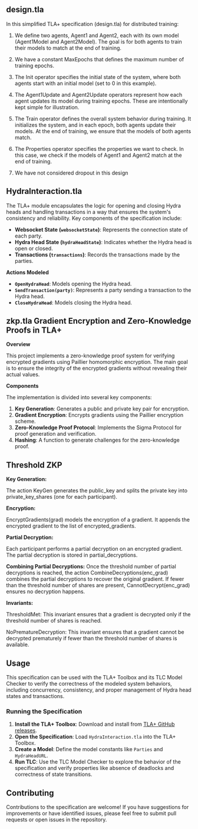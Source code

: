 ## design.tla ##


In this simplified TLA+ specification (design.tla) for distributed training:

1) We define two agents, Agent1 and Agent2, each with its own model (Agent1Model and Agent2Model). The goal is for both agents to train their models to match at the end of training.

2) We have a constant MaxEpochs that defines the maximum number of training epochs.

3) The Init operator specifies the initial state of the system, where both agents start with an initial model (set to 0 in this example).

4) The Agent1Update and Agent2Update operators represent how each agent updates its model during training epochs. These are intentionally kept simple for illustration.

5) The Train operator defines the overall system behavior during training. It initializes the system, and in each epoch, both agents update their models. At the end of training, we ensure that the models of both agents match.

6) The Properties operator specifies the properties we want to check. In this case, we check if the models of Agent1 and Agent2 match at the end of training.

7) We have not considered dropout in this design


## HydraInteraction.tla ##

The TLA+ module encapsulates the logic for opening and closing Hydra heads and handling transactions in a way that ensures the system's consistency and reliability. Key components of the specification include:

- **Websocket State (`websocketState`)**: Represents the connection state of each party.
- **Hydra Head State (`hydraHeadState`)**: Indicates whether the Hydra head is open or closed.
- **Transactions (`transactions`)**: Records the transactions made by the parties.

 **Actions Modeled**
 
- **`OpenHydraHead`**: Models opening the Hydra head.
- **`SendTransaction(party)`**: Represents a party sending a transaction to the Hydra head.
- **`CloseHydraHead`**: Models closing the Hydra head.

## zkp.tla Gradient Encryption and Zero-Knowledge Proofs in TLA+ ##

**Overview**

This project implements a zero-knowledge proof system for verifying encrypted gradients using Paillier homomorphic encryption. The main goal is to ensure the integrity of the encrypted gradients without revealing their actual values.

**Components**

The implementation is divided into several key components:

1. **Key Generation**: Generates a public and private key pair for encryption.
2. **Gradient Encryption**: Encrypts gradients using the Paillier encryption scheme.
3. **Zero-Knowledge Proof Protocol**: Implements the Sigma Protocol for proof generation and verification.
4. **Hashing**: A function to generate challenges for the zero-knowledge proof.

## Threshold ZKP 

**Key Generation:**

The action KeyGen generates the public_key and splits the private key into private_key_shares (one for each participant).

**Encryption:**

EncryptGradients(grad) models the encryption of a gradient. It appends the encrypted gradient to the list of encrypted_gradients.

**Partial Decryption:**

Each participant performs a partial decryption on an encrypted gradient. The partial decryption is stored in partial_decryptions.

**Combining Partial Decryptions:**
Once the threshold number of partial decryptions is reached, the action CombineDecryptions(enc_grad) combines the partial decryptions to recover the original gradient. If fewer than the threshold number of shares are present, CannotDecrypt(enc_grad) ensures no decryption happens.

**Invariants:**

ThresholdMet: This invariant ensures that a gradient is decrypted only if the threshold number of shares is reached.

NoPrematureDecryption: This invariant ensures that a gradient cannot be decrypted prematurely if fewer than the threshold number of shares is available.

## Usage

This specification can be used with the TLA+ Toolbox and its TLC Model Checker to verify the correctness of the modeled system behaviors, including concurrency, consistency, and proper management of Hydra head states and transactions.

### Running the Specification

1. **Install the TLA+ Toolbox**: Download and install from [TLA+ GitHub releases](https://github.com/tlaplus/tlaplus/releases).
2. **Open the Specification**: Load `HydraInteraction.tla` into the TLA+ Toolbox.
3. **Create a Model**: Define the model constants like `Parties` and `HydraHeadURL`.
4. **Run TLC**: Use the TLC Model Checker to explore the behavior of the specification and verify properties like absence of deadlocks and correctness of state transitions.

## Contributing

Contributions to the specification are welcome! If you have suggestions for improvements or have identified issues, please feel free to submit pull requests or open issues in the repository.


